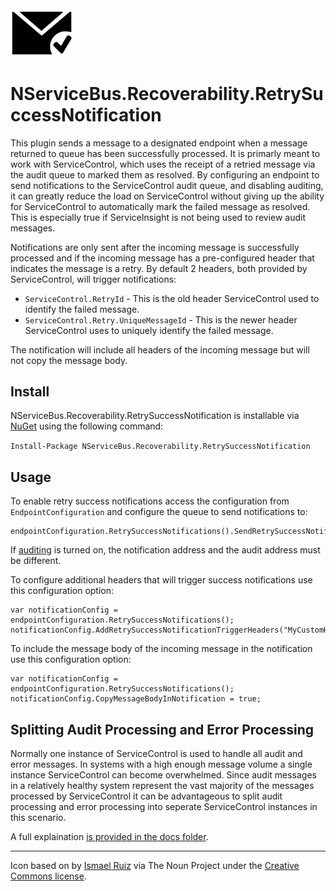 <img src="https://raw.githubusercontent.com/Simution/NServiceBus.Recoverability.RetrySuccessNotification/develop/icons/retrysuccessnotification.png" width="100"/>

# NServiceBus.Recoverability.RetrySuccessNotification

This plugin sends a message to a designated endpoint when a message returned to queue has been successfully processed. It is primarly meant to work with ServiceControl, which uses the receipt of a retried message via the audit queue to marked them as resolved. By configuring an endpoint to send notifications to the ServiceControl audit queue, and disabling auditing, it can greatly reduce the load on ServiceControl without giving up the ability for ServiceControl to automatically mark the failed message as resolved. This is especially true if ServiceInsight is not being used to review audit messages.

Notifications are only sent after the incoming message is successfully processed and if the incoming message has a pre-configured header that indicates the message is a retry. By default 2 headers, both provided by ServiceControl, will trigger notifications:

* `ServiceControl.RetryId` - This is the old header ServiceControl used to identify the failed message.
* `ServiceControl.Retry.UniqueMessageId` - This is the newer header ServiceControl uses to uniquely identify the failed message.

The notification will include all headers of the incoming message but will not copy the message body.

## Install

NServiceBus.Recoverability.RetrySuccessNotification is installable via [NuGet](https://www.nuget.org/packages/NServiceBus.Recoverability.RetrySuccessNotification/) using the following command:

`Install-Package NServiceBus.Recoverability.RetrySuccessNotification`

## Usage

To enable retry success notifications access the configuration from `EndpointConfiguration` and configure the queue to send notifications to:

```Csharp
endpointConfiguration.RetrySuccessNotifications().SendRetrySuccessNotificationsTo("AddressToSendNotification");
```

If [auditing](https://docs.particular.net/nservicebus/operations/auditing) is turned on, the notification address and the audit address must be different.

To configure additional headers that will trigger success notifications use this configuration option:

```Csharp
var notificationConfig = endpointConfiguration.RetrySuccessNotifications();
notificationConfig.AddRetrySuccessNotificationTriggerHeaders("MyCustomHeader");
```

To include the message body of the incoming message in the notification use this configuration option:

```Csharp
var notificationConfig = endpointConfiguration.RetrySuccessNotifications();
notificationConfig.CopyMessageBodyInNotification = true;
```

## Splitting Audit Processing and Error Processing

Normally one instance of ServiceControl is used to handle all audit and error messages. In systems with a high enough message volume a single instance ServiceControl can become overwhelmed. Since audit messages in a relatively healthy system represent the vast majority of the messages processed by ServiceControl it can be advantageous to split audit processing and error processing into seperate ServiceControl instances in this scenario.

A full explaination [is provided in the docs folder](docs/).

--- 

Icon based on by [Ismael Ruiz](https://thenounproject.com/prisma0081) via The Noun Project under the [Creative Commons license](https://creativecommons.org/licenses/by/3.0/us/).
